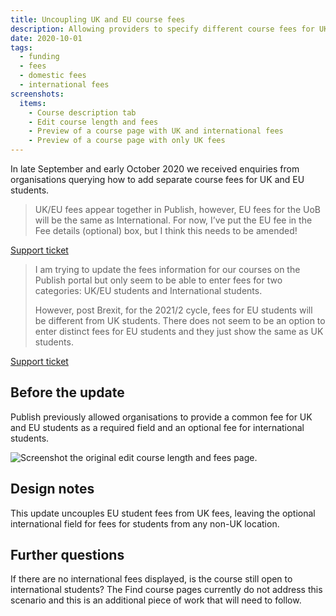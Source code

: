 ```yaml
---
title: Uncoupling UK and EU course fees
description: Allowing providers to specify different course fees for UK and EU/international students
date: 2020-10-01
tags:
  - funding
  - fees
  - domestic fees
  - international fees
screenshots:
  items:
    - Course description tab
    - Edit course length and fees
    - Preview of a course page with UK and international fees
    - Preview of a course page with only UK fees
---
```


In late September and early October 2020 we received enquiries from organisations querying how to add separate course fees for UK and EU students.

> UK/EU fees appear together in Publish, however, EU fees for the UoB will be the same as International. For now, I’ve put the EU fee in the Fee details (optional) box, but I think this needs to be amended!

[Support ticket](https://becomingateacher.zendesk.com/agent/tickets/9381)

> I am trying to update the fees information for our courses on the Publish portal but only seem to be able to enter fees for two categories: UK/EU students and International students.
>
> However, post Brexit, for the 2021/2 cycle, fees for EU students will be different from UK students. There does not seem to be an option to enter distinct fees for EU students and they just show the same as UK students.

[Support ticket](https://becomingateacher.zendesk.com/agent/tickets/9380)

## Before the update

Publish previously allowed organisations to provide a common fee for UK and EU students as a required field and an optional fee for international students.

![Screenshot the original edit course length and fees page.](/publish-teacher-training-courses/uncoupling-UK-and-EU-course-fees/original-edit-course-fees.png)

## Design notes

This update uncouples EU student fees from UK fees, leaving the optional international field for fees for students from any non-UK location.

## Further questions

If there are no international fees displayed, is the course still open to international students? The Find course pages currently do not address this scenario and this is an additional piece of work that will need to follow.
